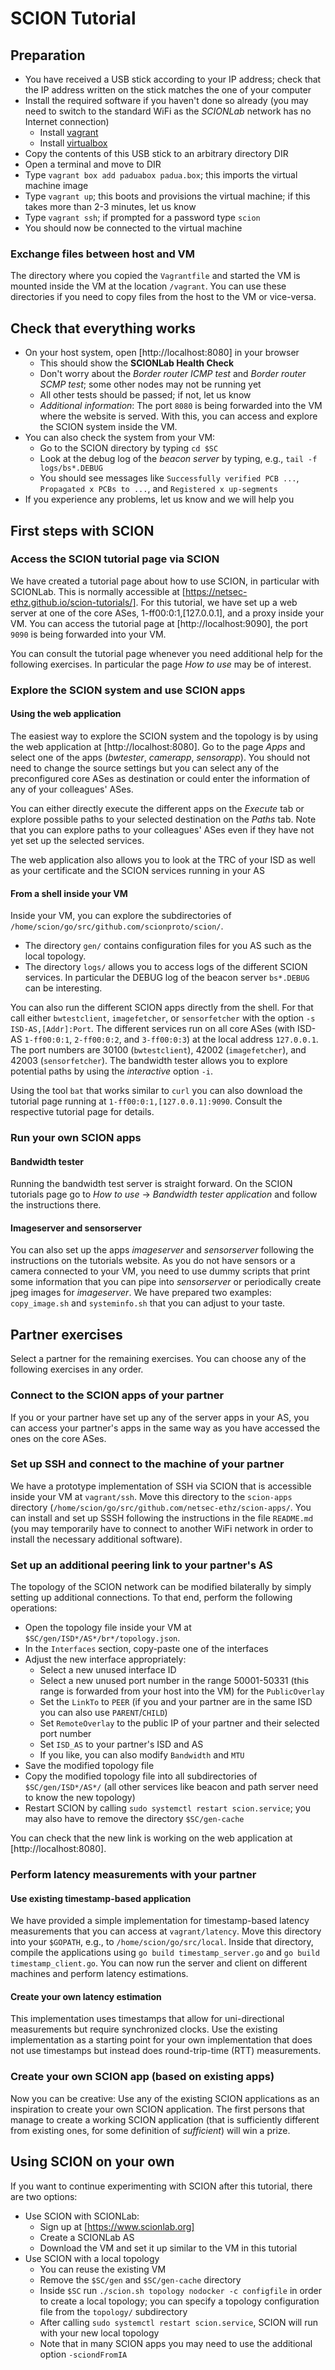 <!-- ---
title: SIGCOMM Workshop Tasks
parent: SIGCOMM2020 SCION Tutorial
nav_order: 10
---
uncomment to make it show in the index
-->

# SCION Tutorial
## Preparation
+ You have received a USB stick according to your IP address; check that the IP address written on the stick matches the one of your computer
+ Install the required software if you haven't done so already (you may need to switch to the standard WiFi as the *SCIONLab* network has no Internet connection)
  - Install [vagrant](https://www.vagrantup.com/downloads.html)
  - Install [virtualbox](https://www.virtualbox.org/wiki/Downloads)
+ Copy the contents of this USB stick to an arbitrary directory DIR
+ Open a terminal and move to DIR
+ Type `vagrant box add paduabox padua.box`; this imports the virtual machine image
+ Type `vagrant up`; this boots and provisions the virtual machine; if this takes more than 2-3 minutes, let us know
+ Type `vagrant ssh`; if prompted for a password type `scion`
+ You should now be connected to the virtual machine
### Exchange files between host and VM
The directory where you copied the `Vagrantfile` and started the VM is mounted inside the VM at the location `/vagrant`. You can use these directories if you need to copy files from the host to the VM or vice-versa.
## Check that everything works
+ On your host system, open [http://localhost:8080] in your browser
  - This should show the **SCIONLab Health Check**
  - Don't worry about the *Border router ICMP test* and *Border router SCMP test*; some other nodes may not be running yet
  - All other tests should be passed; if not, let us know
  - *Additional information*: The port `8080` is being forwarded into the VM where the website is served. With this, you can access and explore the SCION system inside the VM.
+ You can also check the system from your VM:
  - Go to the SCION directory by typing `cd $SC`
  - Look at the debug log of the *beacon server* by typing, e.g.,  `tail -f logs/bs*.DEBUG`
  - You should see messages like `Successfully verified PCB ...`, `Propagated x PCBs to ...`, and `Registered x up-segments`
+ If you experience any problems, let us know and we will help you

## First steps with SCION

### Access the SCION tutorial page via SCION
We have created a tutorial page about how to use SCION, in particular with SCIONLab. This is normally accessible at [https://netsec-ethz.github.io/scion-tutorials/]. For this tutorial, we have set up a web server at one of the core ASes, 1-ff00:0:1,[127.0.0.1], and a proxy inside your VM. You can access the tutorial page at [http://localhost:9090], the port `9090` is being forwarded into your VM.

You can consult the tutorial page whenever you need additional help for the following exercises. In particular the page *How to use* may be of interest.

### Explore the SCION system and use SCION apps
#### Using the web application
The easiest way to explore the SCION system and the topology is by using the web application at [http://localhost:8080]. Go to the page *Apps* and select one of the apps (*bwtester*, *camerapp*, *sensorapp*). You should not need to change the source settings but you can select any of the preconfigured core ASes as destination or could enter the information of any of your colleagues' ASes.

You can either directly execute the different apps on the *Execute* tab or explore possible paths to your selected destination on the *Paths* tab. Note that you can explore paths to your colleagues' ASes even if they have not yet set up the selected services.

The web application also allows you to look at the TRC of your ISD as well as your certificate and the SCION services running in your AS

#### From a shell inside your VM
Inside your VM, you can explore the subdirectories of `/home/scion/go/src/github.com/scionproto/scion/`.

+ The directory `gen/` contains configuration files for you AS such as the local topology.
+ The directory `logs/` allows you to access logs of the different SCION services. In particular the DEBUG log of the beacon server `bs*.DEBUG` can be interesting.

You can also run the different SCION apps directly from the shell. For that call either `bwtestclient`, `imagefetcher`, or `sensorfetcher` with the option `-s ISD-AS,[Addr]:Port`. The different services run on all core ASes (with ISD-AS `1-ff00:0:1`, `2-ff00:0:2`, and `3-ff00:0:3`) at the local address `127.0.0.1`. The port numbers are 30100 (`bwtestclient`), 42002 (`imagefetcher`), and 42003 (`sensorfetcher`).
The bandwidth tester allows you to explore potential paths by using the *interactive* option `-i`.

Using the tool `bat` that works similar to `curl` you can also download the tutorial page running at `1-ff00:0:1,[127.0.0.1]:9090`. Consult the respective tutorial page for details.

### Run your own SCION apps
#### Bandwidth tester
Running the bandwidth test server is straight forward. On the SCION tutorials page go to *How to use* -> *Bandwidth tester application* and follow the instructions there.

#### Imageserver and sensorserver
You can also set up the apps *imageserver* and *sensorserver* following the instructions on the tutorials website. As you do not have sensors or a camera connected to your VM, you need to use dummy scripts that print some information that you can pipe into *sensorserver* or periodically create jpeg images for *imageserver*. We have prepared two examples: `copy_image.sh` and `systeminfo.sh` that you can adjust to your taste.

## Partner exercises
Select a partner for the remaining exercises. You can choose any of the following exercises in any order.

### Connect to the SCION apps of your partner
If you or your partner have set up any of the server apps in your AS, you can access your partner's apps in the same way as you have accessed the ones on the core ASes.

### Set up SSH and connect to the machine of your partner
We have a prototype implementation of SSH via SCION that is accessible inside your VM at `vagrant/ssh`. Move this directory to the `scion-apps` directory (`/home/scion/go/src/github.com/netsec-ethz/scion-apps/`. You can install and set up SSSH following the instructions in the file `README.md` (you may temporarily have to connect to another WiFi network in order to install the necessary additional software).

### Set up an additional peering link to your partner's AS
The topology of the SCION network can be modified bilaterally by simply setting up additional connections. To that end, perform the following operations:

+ Open the topology file inside your VM at `$SC/gen/ISD*/AS*/br*/topology.json`.
+ In the `Interfaces` section, copy-paste one of the interfaces
+ Adjust the new interface appropriately:
  - Select a new unused interface ID
  - Select a new unused port number in the range 50001-50331 (this range is forwarded from your host into the VM) for the `PublicOverlay`
  - Set the `LinkTo` to `PEER` (if you and your partner are in the same ISD you can also use `PARENT`/`CHILD`)
  - Set `RemoteOverlay` to the public IP of your partner and their selected port number
  - Set `ISD_AS` to your partner's ISD and AS
  - If you like, you can also modify `Bandwidth` and `MTU`
+ Save the modified topology file
+ Copy the modified topology file into all subdirectories of `$SC/gen/ISD*/AS*/` (all other services like beacon and path server need to know the new topology)
+ Restart SCION by calling `sudo systemctl restart scion.service`; you may also have to remove the directory `$SC/gen-cache`

You can check that the new link is working on the web application at [http://localhost:8080].

### Perform latency measurements with your partner
#### Use existing timestamp-based application
We have provided a simple implementation for timestamp-based latency measurements that you can access at `vagrant/latency`. Move this directory into your `$GOPATH`, e.g., to `/home/scion/go/src/local`. Inside that directory, compile the applications using `go build timestamp_server.go` and `go build timestamp_client.go`. You can now run the server and client on different machines and perform latency estimations.

#### Create your own latency estimation
This implementation uses timestamps that allow for uni-directional measurements but require synchronized clocks. Use the existing implementation as a starting point for your own implementation that does not use timestamps but instead does round-trip-time (RTT) measurements.

### Create your own SCION app (based on existing apps)
Now you can be creative: Use any of the existing SCION applications as an inspiration to create your own SCION application. 
The first persons that manage to create a working SCION application (that is sufficiently different from existing ones, for some definition of *sufficient*) will win a prize.

## Using SCION on your own
If you want to continue experimenting with SCION after this tutorial, there are two options:

+ Use SCION with SCIONLab:
  - Sign up at [https://www.scionlab.org]
  - Create a SCIONLab AS
  - Download the VM and set it up similar to the VM in this tutorial
+ Use SCION with a local topology
  - You can reuse the existing VM
  - Remove the `$SC/gen` and `$SC/gen-cache` directory
  - Inside `$SC` run `./scion.sh topology nodocker -c configfile` in order to create a local topology; you can specify a topology configuration file from the `topology/` subdirectory
  - After calling `sudo systemctl restart scion.service`, SCION will run with your new local topology
  - Note that in many SCION apps you may need to use the additional option `-sciondFromIA`
